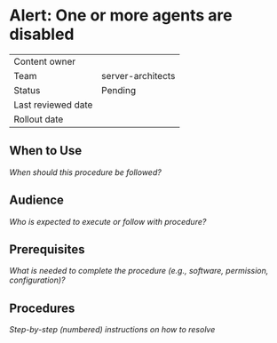 # Alert: One or more agents are disabled

|||
|-|-|
|Content owner||
|Team|server-architects|
|Status|Pending|
|Last reviewed date||
|Rollout date||
## When to Use
*When should this procedure be followed?*

## Audience
*Who is expected to execute or follow with procedure?*

## Prerequisites
*What is needed to complete the procedure (e.g., software, permission, configuration)?*

## Procedures
*Step-by-step (numbered) instructions on how to resolve*